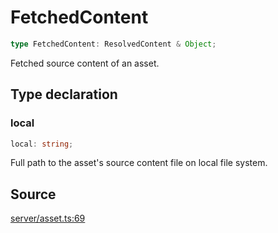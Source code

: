 # FetchedContent

```ts
type FetchedContent: ResolvedContent & Object;
```

Fetched source content of an asset.

## Type declaration

### local

```ts
local: string;
```

Full path to the asset's source content file on local file system.

## Source

[server/asset.ts:69](https://github.com/Elringus/Imgit/blob/157689c/src/server/asset.ts#L69)
